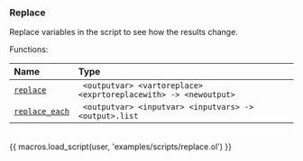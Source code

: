 ### Replace

Replace variables in the script to see how the results change.


Functions:

| Name | Type |
| :--- | :--- |
| <a href="javascript:;" onclick="help_and_scripts('replace')">`replace`</a> | ` <outputvar> <vartoreplace> <exprtoreplacewith> -> <newoutput>` |
| <a href="javascript:;" onclick="help_and_scripts('replace_each')">`replace_each`</a> | ` <outputvar> <inputvar> <inputvars> -> <output>.list` |

<br/>
{{ macros.load_script(user, 'examples/scripts/replace.ol') }}
